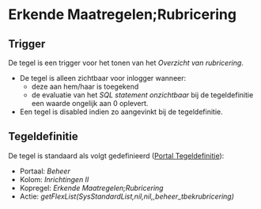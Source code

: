 # Erkende Maatregelen;Rubricering

## Trigger

De tegel is een trigger voor het tonen van het *Overzicht van rubricering*.

- De tegel is alleen zichtbaar voor inlogger wanneer:
  - deze aan hem/haar is toegekend
  - de evaluatie van het *SQL statement onzichtbaar* bij de tegeldefinitie een waarde ongelijk aan 0 oplevert.
- Een tegel is disabled indien zo aangevinkt bij de tegeldefinitie.

## Tegeldefinitie

De tegel is standaard als volgt gedefinieerd ([Portal Tegeldefinitie](../../../../instellen_inrichten/portaldefinitie/portal_tegel.md)):

- Portaal: *Beheer*
- Kolom: *Inrichtingen II*
- Kopregel: *Erkende Maatregelen;Rubricering*
- Actie: *getFlexList(SysStandardList,nil,nil,,beheer_tbekrubricering)*
